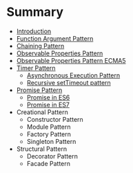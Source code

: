 # Summary

* [Introduction](README.md)
* [Function Argument Pattern](FunctionArgumentPattern/FunctionArgumentPattern.md)
* [Chaining Pattern](ChainingPattern/ChainingPattern.md)
* [Observable Properties Pattern](ObservablePropertiesPattern/ObservablePropertiesPattern.md)
* [Observable Properties Pattern ECMA5](ObservablePropertiesPatternEcma5/ObservablePropertiesPatternECMA5.md)
* [Timer Pattern](timer-pattern.md)
  * [Asynchronous Execution Pattern](timer-pattern/asynchronous-execution-pattern.md)
  * [Recursive setTimeout pattern](timer-pattern/recursive-settimeout-pattern.md)
* [Promise Pattern](promise-pattern.md)
  * [Promise in ES6](promise-pattern/promise-in-es6.md)
  * [Promise in ES7](promise-pattern/promise-in-es7.md)
* Creational Pattern
  * Constructor Pattern
  * Module Pattern
  * Factory Pattern
  * Singleton Pattern
* Structural Pattern
  * Decorator Pattern
  * Facade Pattern

